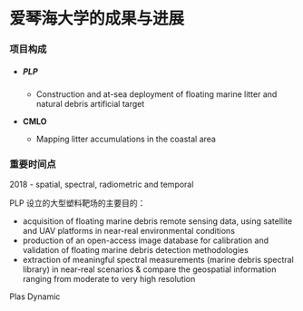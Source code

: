 # 爱琴海大学的成果与进展



### 项目构成

- ##### PLP

  - Construction and at-sea deployment of floating marine litter and natural debris artificial target

- **CMLO**

  - Mapping litter accumulations in the coastal area 



### 重要时间点

2018 - spatial, spectral, radiometric and temporal

PLP 设立的大型塑料靶场的主要目的：

- acquisition of floating marine debris remote sensing data, using satellite and UAV platforms  in near-real environmental conditions
- production of an open-access image database for calibration and validation of floating  marine debris detection methodologies 
- extraction of meaningful spectral measurements (marine debris spectral library) in near-real  scenarios & compare the geospatial information ranging from moderate to very high  resolution



Plas Dynamic